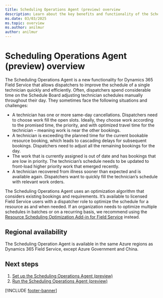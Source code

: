 ```yaml
---
title: Scheduling Operations Agent (preview) overview
description: Learn about the key benefits and functionality of the Scheduling Operations Agent for Dynamics 365 Field Service.
ms.date: 03/03/2025
ms.topic: overview
ms.author: anilmur
author: anilmur
---
```


# Scheduling Operations Agent (preview) overview

The Scheduling Operations Agent is a new functionality for Dynamics 365 Field Service that allows dispatchers to improve the schedule of a single technician quickly and efficiently. Often, dispatchers spend considerable time on the Schedule Board adjusting technician schedules manually throughout their day. They sometimes face the following situations and challenges:

- A technician has one or more same-day cancellations. Dispatchers need to choose work fill the open slots. Ideally, they choose work according to the promised time, the priority, and with optimized travel time for the technician – meaning work is near the other bookings.
- A technician is exceeding the planned time for the current bookable resource booking, which leads to cascading delays for subsequent bookings. Dispatchers need to adjust all the remaining bookings for the day.
- The work that is currently assigned is out of date and has bookings that are low in priority. The technician’s schedule needs to be updated to front-load higher priority work that emerged recently.
- A technician recovered from illness sooner than expected and is available again. Dispatchers want to quickly fill the technician’s schedule with relevant work orders.

The Scheduling Operations Agent uses an optimization algorithm that considers existing bookings and requirements. It’s available to licensed Field Service users with a dispatcher role  to optimize the schedule for a resource as and when needed. If an organization needs to optimize multiple schedules in batches or on a recurring basis, we recommend using the [Resource Scheduling Optimization Add-in for Field Service](rso-overview.md) instead.

## Regional availability

The Scheduling Operation Agent is available in the same Azure regions as Dynamics 365 Field Service, except Azure Government and China.

## Next steps

1. [Set up the Scheduling Operations Agent (preview)](soa-setup.md)
1. [Run the Scheduling Operations Agent (preview)](soa-run.md)

[!INCLUDE [footer-banner](../includes/footer-banner.md)]
